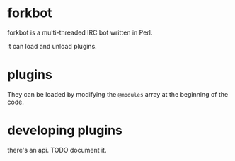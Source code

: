 forkbot
=======


forkbot is a multi-threaded IRC bot written in Perl.

it can load and unload plugins.

plugins
=======

They can be loaded by modifying the `@modules` array at the beginning of the code.

developing plugins
=======

there's an api. TODO document it.
